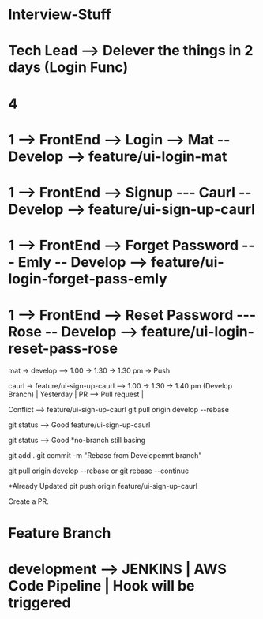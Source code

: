 # Interview-Stuff


# Tech Lead --> Delever the things in 2 days (Login Func)

# 4 

# 1  --> FrontEnd --> Login --> Mat -- Develop --> feature/ui-login-mat

# 1  --> FrontEnd --> Signup --- Caurl -- Develop --> feature/ui-sign-up-caurl

# 1  --> FrontEnd --> Forget Password --- Emly -- Develop --> feature/ui-login-forget-pass-emly

# 1  --> FrontEnd --> Reset Password --- Rose -- Develop --> feature/ui-login-reset-pass-rose


mat -> develop --> 1.00 -> 1.30 -> 1.30 pm -> Push

caurl ->  feature/ui-sign-up-caurl --> 1.00 -> 1.30 -> 1.40 pm (Develop Branch) | Yesterday | PR --> Pull request | 

Conflict 
--> feature/ui-sign-up-caurl
git pull origin develop --rebase

git status --> Good
feature/ui-sign-up-caurl

git status --> Good
*no-branch still basing

git add .
git commit -m "Rebase from Developemnt branch"


git pull origin develop --rebase
or
git rebase --continue

*Already Updated
pit push origin feature/ui-sign-up-caurl


Create a PR.




# Feature Branch

# development --> JENKINS | AWS Code Pipeline  | Hook will be triggered